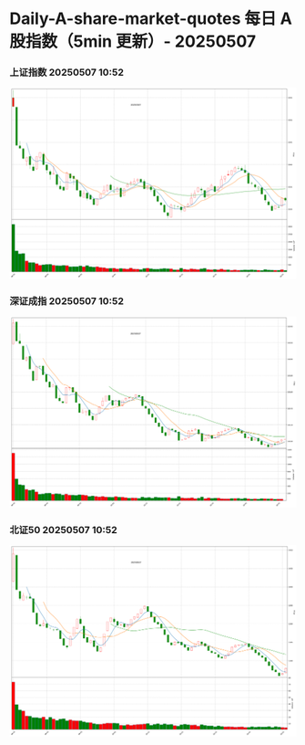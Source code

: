 
# Daily-A-share-market-quotes 每日 A 股指数（5min 更新）- 20250507

### 上证指数 20250507 10:52
![](./fig/2025/5/20250507-sh000001.png)

### 深证成指 20250507 10:52
![](./fig/2025/5/20250507-sz399001.png)

### 北证50 20250507 10:52
![](./fig/2025/5/20250507-bj899050.png)
